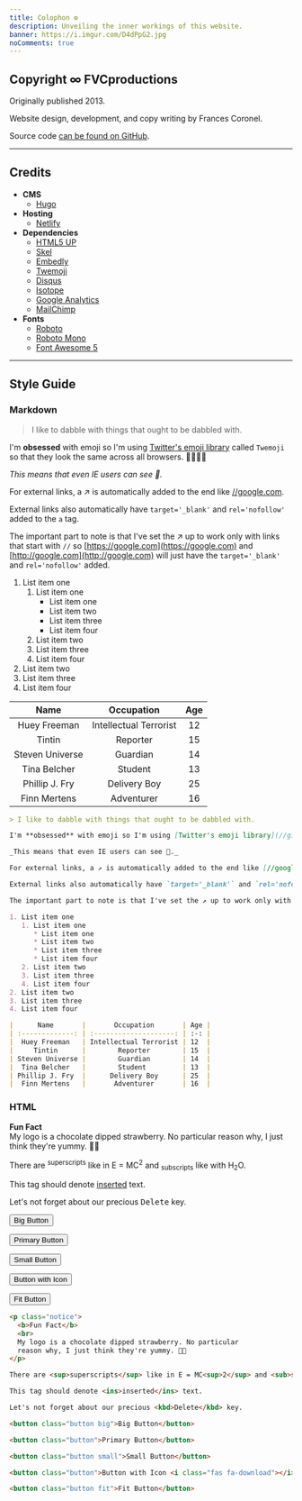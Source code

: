 ```yaml
---
title: Colophon ⚙️
description: Unveiling the inner workings of this website.
banner: https://i.imgur.com/D4dPpG2.jpg
noComments: true
---
```


## Copyright ∞ FVCproductions

Originally published 2013.

Website design, development, and copy writing by Frances Coronel.

Source code [can be found on GitHub](//github.com/fvcproductions/fvcproductions.github.io).

---

## Credits

* **CMS**
  * [Hugo](//gohugo.io)
* **Hosting**
  * [Netlify](//www.netlify.com)
* **Dependencies**
  * [HTML5 UP](//html5up.net)
  * [Skel](//github.com/ajlkn/skel)
  * [Embedly](//embed.ly/)
  * [Twemoji](//github.com/twitter/twemoji)
  * [Disqus](//disqus.com/)
  * [Isotope](//isotope.metafizzy.co/)
  * [Google Analytics](//analytics.google.com)
  * [MailChimp](//eepurl.com/ddx07z)
* **Fonts**
  * [Roboto](//fonts.google.com/specimen/Roboto)
  * [Roboto Mono](//fonts.google.com/specimen/Roboto+Mono)
  * [Font Awesome 5](//fontawesome.com)

---

## Style Guide

### Markdown

> I like to dabble with things that ought to be dabbled with.

I'm **obsessed** with emoji so I'm using [Twitter's emoji library](//github.com/twitter/twemoji) called `Twemoji` so that they look the same across all browsers. 🎉🎂🎈🎁

_This means that even IE users can see 💩._

For external links, a ↗ is automatically added to the end like [//google.com](//google.com).

External links also automatically have `target='_blank'` and `rel='nofollow'` added to the `a` tag.

The important part to note is that I've set the ↗ up to work only with links that start with `//` so [https://google.com](https://google.com) and [http://google.com](http://google.com) will just have the `target='_blank'` and `rel='nofollow'` added.

1. List item one
   1. List item one
      * List item one
      * List item two
      * List item three
      * List item four
   2. List item two
   3. List item three
   4. List item four
2. List item two
3. List item three
4. List item four

|      Name       |       Occupation       | Age |
| :-------------: | :--------------------: | :-: |
|  Huey Freeman   | Intellectual Terrorist | 12  |
|     Tintin      |        Reporter        | 15  |
| Steven Universe |        Guardian        | 14  |
|  Tina Belcher   |        Student         | 13  |
| Phillip J. Fry  |      Delivery Boy      | 25  |
|  Finn Mertens   |       Adventurer       | 16  |

```md
> I like to dabble with things that ought to be dabbled with.

I'm **obsessed** with emoji so I'm using [Twitter's emoji library](//github.com/twitter/twemoji) called `Twemoji` so that they look the same across all browsers. 🎉🎂🎈🎁

_This means that even IE users can see 💩._

For external links, a ↗ is automatically added to the end like [//google.com](//google.com).

External links also automatically have `target='_blank'` and `rel='nofollow'` added to the `a` tag.

The important part to note is that I've set the ↗ up to work only with links that start with `//` so [https://google.com](https://google.com) and [http://google.com](http://google.com) will just have the `target='_blank'` and `rel='nofollow'` added.

1. List item one
   1. List item one
      * List item one
      * List item two
      * List item three
      * List item four
   2. List item two
   3. List item three
   4. List item four
2. List item two
3. List item three
4. List item four

|      Name       |       Occupation       | Age |
| :-------------: | :--------------------: | :-: |
|  Huey Freeman   | Intellectual Terrorist | 12  |
|     Tintin      |        Reporter        | 15  |
| Steven Universe |        Guardian        | 14  |
|  Tina Belcher   |        Student         | 13  |
| Phillip J. Fry  |      Delivery Boy      | 25  |
|  Finn Mertens   |       Adventurer       | 16  |
```

### HTML

<p class="notice">
<b>Fun Fact</b>
<br>
My logo is a chocolate dipped strawberry. No particular
reason why, I just think they're yummy. 🍫🍓
</p>

There are <sup>superscripts</sup> like in E = MC<sup>2</sup> and <sub>subscripts</sub> like with H<sub>2</sub>O.

This tag should denote <ins>inserted</ins> text.

Let's not forget about our precious <kbd>Delete</kbd> key.

<button class="button big">Big Button</button>

<button class="button">Primary Button</button>

<button class="button small">Small Button</button>

<button class="button">Button with Icon <i class="fas fa-download"></i></button>

<button class="button fit">Fit Button</button>

```html
<p class="notice">
  <b>Fun Fact</b>
  <br>
  My logo is a chocolate dipped strawberry. No particular
  reason why, I just think they're yummy. 🍫🍓
</p>

There are <sup>superscripts</sup> like in E = MC<sup>2</sup> and <sub>subscripts</sub> like with H<sub>2</sub>O.

This tag should denote <ins>inserted</ins> text.

Let's not forget about our precious <kbd>Delete</kbd> key.

<button class="button big">Big Button</button>

<button class="button">Primary Button</button>

<button class="button small">Small Button</button>

<button class="button">Button with Icon <i class="fas fa-download"></i></button>

<button class="button fit">Fit Button</button>
```

